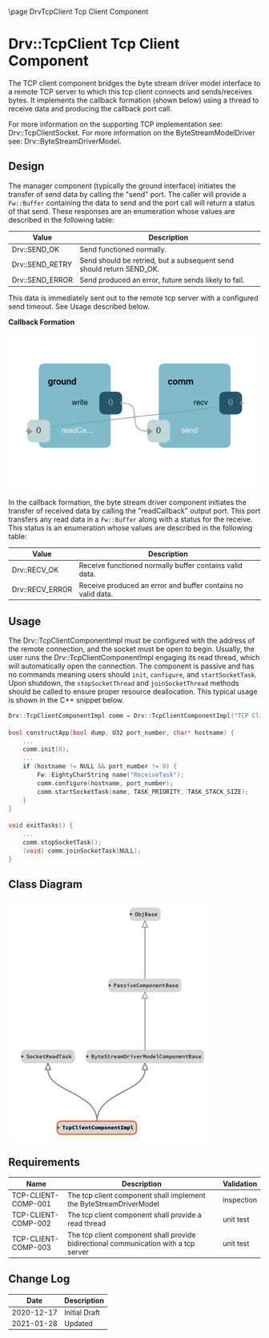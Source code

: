 \page DrvTcpClient Tcp Client Component
# Drv::TcpClient Tcp Client Component

The TCP client component bridges the byte stream driver model interface to a remote TCP server to which this tcp client
connects and sends/receives bytes. It implements the callback formation (shown below) using a thread to receive data
and producing the callback port call.

For more information on the supporting TCP implementation see: Drv::TcpClientSocket.
For more information on the ByteStreamModelDriver see: Drv::ByteStreamDriverModel.

## Design

The manager component (typically the ground interface) initiates the transfer of send data by calling the "send" port.
The caller will provide a `Fw::Buffer` containing the data to send and the port call will return a status of that send.
These responses are an enumeration whose values are described in the following table:

| Value | Description |
|---|---|
| Drv::SEND_OK    | Send functioned normally. |
| Drv::SEND_RETRY | Send should be retried, but a subsequent send should return SEND_OK. |
| Drv::SEND_ERROR | Send produced an error, future sends likely to fail. |

This data is immediately sent out to the remote tcp server with a configured send timeout. See Usage described below.

**Callback Formation**

![Callback](../../ByteStreamDriverModel/docs/img/canvas-callback.png)

In the callback formation, the byte stream driver component initiates the transfer of received data by calling the
"readCallback" output port. This port transfers any read data in a `Fw::Buffer` along with a status for the receive.
This status is an enumeration whose values are described in the following table:

| Value | Description |
|---|---|
| Drv::RECV_OK    | Receive functioned normally buffer contains valid data. |
| Drv::RECV_ERROR | Receive produced an error and buffer contains no valid data. |

## Usage

The Drv::TcpClientComponentImpl must be configured with the address of the remote connection, and the socket must be
open to begin. Usually, the user runs the Drv::TcpClientComponentImpl engaging its read thread, which will automatically
open the  connection. The component is passive and has no commands meaning users should `init`, `configure`, and
`startSocketTask`. Upon shutdown, the `stopSocketThread` and `joinSocketThread` methods should be called to ensure
proper resource deallocation. This typical usage is shown in the C++ snippet below.

```c++
Drv::TcpClientComponentImpl comm = Drv::TcpClientComponentImpl("TCP Client");

bool constructApp(bool dump, U32 port_number, char* hostname) {
    ...
    comm.init(0);
    ...
    if (hostname != NULL && port_number != 0) {
        Fw::EightyCharString name("ReceiveTask");
        comm.configure(hostname, port_number);
        comm.startSocketTask(name, TASK_PRIORITY, TASK_STACK_SIZE);
    }
}

void exitTasks() {
    ...
    comm.stopSocketTask();
    (void) comm.joinSocketTask(NULL);
}
```
## Class Diagram
![tcp client](./img/class_diagram_tcp_client.png)

## Requirements

| Name | Description | Validation |
|---|---|---|
| TCP-CLIENT-COMP-001 | The tcp client component shall implement the ByteStreamDriverModel  | inspection |
| TCP-CLIENT-COMP-002 | The tcp client component shall provide a read thread | unit test |
| TCP-CLIENT-COMP-003 | The tcp client component shall provide bidirectional communication with a tcp server | unit test |

## Change Log

| Date | Description |
|---|---|
| 2020-12-17 | Initial Draft |
| 2021-01-28 | Updated |
